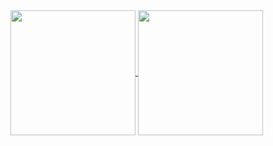 <!-- My GitHub stats -->
<a href="https://github.com/tmrsich">
  <img height=200 align="center" src="https://github-readme-stats-five-theta-70.vercel.app/api?username=tmrsich&theme=algolia&count_private=true"/>
</a>
<!-- My top languages -->
<a href="https://github.com/tmrsich">
  <img height=200 align="center" src="https://github-readme-stats-five-theta-70.vercel.app/api/top-langs?username=tmrsich&theme=algolia&layout=compact&langs_count=6&card_width=320"/>
</a>

